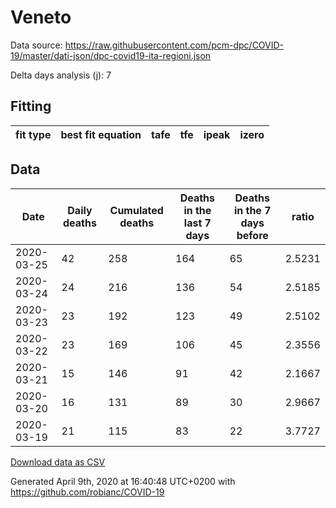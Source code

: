 # Veneto

Data source: https://raw.githubusercontent.com/pcm-dpc/COVID-19/master/dati-json/dpc-covid19-ita-regioni.json

Delta days analysis (j): 7

## Fitting 
|fit type|best fit equation|tafe|tfe|ipeak|izero|
|-------|-----|--------|------|---|---|

## Data
|Date|Daily deaths|Cumulated deaths|Deaths in the last 7 days|Deaths in the 7 days before|ratio|
|----|----------|-----------|-------|--------------------|-----|
|2020-03-25|42|258|164|65|2.5231|
|2020-03-24|24|216|136|54|2.5185|
|2020-03-23|23|192|123|49|2.5102|
|2020-03-22|23|169|106|45|2.3556|
|2020-03-21|15|146|91|42|2.1667|
|2020-03-20|16|131|89|30|2.9667|
|2020-03-19|21|115|83|22|3.7727|

[Download data as CSV](COVID-19_veneto_j7_2020-03-25.csv)

Generated April 9th, 2020 at 16:40:48 UTC+0200 with https://github.com/robianc/COVID-19
